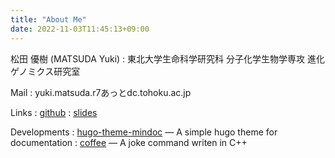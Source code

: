 ```yaml
---
title: "About Me"
date: 2022-11-03T11:45:13+09:00
---
```


松田 優樹 (MATSUDA Yuki)
:	東北大学生命科学研究科 分子化学生物学専攻 進化ゲノミクス研究室

Mail
:	yuki.matsuda.r7あっとdc.tohoku.ac.jp

Links
:	[github](https://github.com/ymat2/)
:	[slides](https://ymat2.github.io/slides/)

Developments
:	[hugo-theme-mindoc](https://github.com/ymat2/hugo-theme-mindoc) &mdash; A simple hugo theme for documentation
:	[coffee](https://github.com/ymat2/coffee) &mdash; A joke command writen in C++
